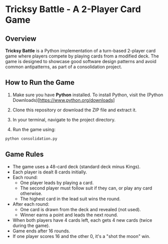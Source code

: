 # Tricksy Battle - A 2-Player Card Game

## Overview
**Tricksy Battle** is a Python implementation of a turn-based 2-player card game where players compete by playing cards from a modified deck. The game is designed to showcase good software design patterns and avoid common antipatterns, as part of a consolidation project.

## How to Run the Game
1. Make sure you have **Python** installed.
To install Python, visit the (Python Downloads)[https://www.python.org/downloads]

2. Clone this repository or download the ZIP file and extract it.
3. In your terminal, navigate to the project directory.
4. Run the game using:
```bash
python consolidation.py
```

## Game Rules
- The game uses a 48-card deck (standard deck minus Kings).
- Each player is dealt 8 cards initially.
- Each round:
    - One player leads by playing a card.
    - The second player must follow suit if they can, or play any card otherwise.
    - The highest card in the lead suit wins the round.
- After each round:
    - One card is drawn from the deck and revealed (not used).
    - Winner earns a point and leads the next round.
- When both players have 4 cards left, each gets 4 new cards (twice during the game).
- Game ends after 16 rounds.
- If one player scores 16 and the other 0, it's a "shot the moon" win.